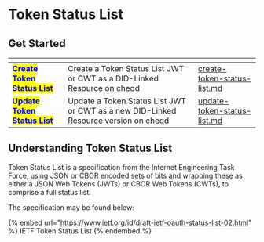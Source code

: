 # Token Status List

## Get Started

<table data-card-size="large" data-view="cards"><thead><tr><th></th><th></th><th data-hidden data-card-target data-type="content-ref"></th></tr></thead><tbody><tr><td><mark style="color:blue;"><strong>Create Token Status List</strong></mark></td><td>Create a Token Status List JWT or CWT as a DID-Linked Resource on cheqd</td><td><a href="create-token-status-list.md">create-token-status-list.md</a></td></tr><tr><td><mark style="color:blue;"><strong>Update Token Status List</strong></mark></td><td>Update a Token Status List JWT or CWT as a new DID-Linked Resource version on cheqd</td><td><a href="update-token-status-list.md">update-token-status-list.md</a></td></tr></tbody></table>

## Understanding Token Status List

Token Status List is a specification from the Internet Engineering Task Force, using JSON or CBOR encoded sets of bits and wrapping these as either a JSON Web Tokens (JWTs) or CBOR Web Tokens (CWTs), to comprise a full status list.

The specification may be found below:

{% embed url="https://www.ietf.org/id/draft-ietf-oauth-status-list-02.html" %}
IETF Token Status List
{% endembed %}

